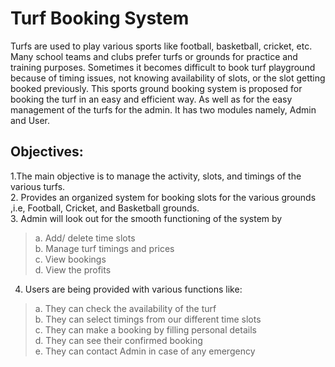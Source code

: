# Turf Booking System
Turfs are used to play various sports like football, basketball,
cricket, etc. Many school teams and clubs prefer turfs or grounds for
practice and training purposes. Sometimes it becomes difficult to book
turf playground because of timing issues, not knowing availability of
slots, or the slot getting booked previously. This sports ground booking
system is proposed for booking the turf in an easy and efficient way. As
well as for the easy management of the turfs for the admin. It has two
modules namely, Admin and User.<br>
## Objectives:
1.The main objective is to manage the activity, slots, and timings of
the various turfs.<br>
2. Provides an organized system for booking slots for the various
grounds ,i.e, Football, Cricket, and Basketball grounds.<br>
3. Admin will look out for the smooth functioning of the system by<br>
  >a. Add/ delete time slots<br>
  b. Manage turf timings and prices<br>
  c. View bookings<br>
  d. View the profits<br>
  >
4. Users are being provided with various functions like:<br>
  >a. They can check the availability of the turf<br>
  b. They can select timings from our different time slots<br>
  c. They can make a booking by filling personal details<br>
  d. They can see their confirmed booking<br>
  e. They can contact Admin in case of any emergency<br>
